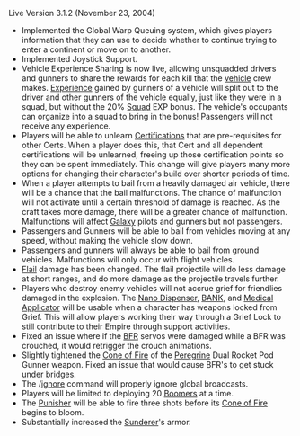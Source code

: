 Live Version 3.1.2 (November 23, 2004)

- Implemented the Global Warp Queuing system, which gives players information
  that they can use to decide whether to continue trying to enter a continent or
  move on to another.
- Implemented Joystick Support.
- Vehicle Experience Sharing is now live, allowing unsquadded drivers and
  gunners to share the rewards for each kill that the
  [vehicle](../vehicles/Vehicle.md) crew makes.
  [Experience](../etc/Experience.md) gained by gunners of a vehicle will split
  out to the driver and other gunners of the vehicle equally, just like they
  were in a squad, but without the 20% [Squad](../terminology/Squad.md) EXP
  bonus. The vehicle's occupants can organize into a squad to bring in the
  bonus! Passengers will not receive any experience.
- Players will be able to unlearn
  [Certifications](../certifications/Certification.md) that are pre-requisites
  for other Certs. When a player does this, that Cert and all dependent
  certifications will be unlearned, freeing up those certification points so
  they can be spent immediately. This change will give players many more options
  for changing their character's build over shorter periods of time.
- When a player attempts to bail from a heavily damaged air vehicle, there will
  be a chance that the bail malfunctions. The chance of malfunction will not
  activate until a certain threshold of damage is reached. As the craft takes
  more damage, there will be a greater chance of malfunction. Malfunctions will
  affect [Galaxy](../vehicles/Galaxy.md) pilots and gunners but not passengers.
- Passengers and Gunners will be able to bail from vehicles moving at any speed,
  without making the vehicle slow down.
- Passengers and gunners will always be able to bail from ground vehicles.
  Malfunctions will only occur with flight vehicles.
- [Flail](../vehicles/Flail.md) damage has been changed. The flail projectile will
  do less damage at short ranges, and do more damage as the projectile travels
  further.
- Players who destroy enemy vehicles will not accrue grief for friendlies
  damaged in the explosion. The [Nano Dispenser](../weapons/Nano_Dispenser.md),
  [BANK](../weapons/Body_Armor_Nano_Kit.md), and
  [Medical Applicator](../weapons/Medical_Applicator.md) will be usable when a
  character has weapons locked from Grief. This will allow players working their
  way through a Grief Lock to still contribute to their Empire through support
  activities.
- Fixed an issue where if the [BFR](../vehicles/BattleFrame_Robotics.md) servos
  were damaged while a BFR was crouched, it would retrigger the crouch
  animations.
- Slightly tightened the [Cone of Fire](../terminology/Cone_of_fire.md) of the
  [Peregrine](../vehicles/Peregrine.md) Dual Rocket Pod Gunner weapon. Fixed an
  issue that would cause BFR's to get stuck under bridges.
- The /[ignore](../terminology/Ignore.md) command will properly ignore global
  broadcasts.
- Players will be limited to deploying 20
  [Boomers](../weapons/Adaptive_Construction_Engine.md#Boomer) at a time.
- The [Punisher](../weapons/Punisher.md) will be able to fire three shots before
  its [Cone of Fire](../terminology/Cone_of_fire.md) begins to bloom.
- Substantially increased the [Sunderer](../vehicles/Sunderer.md)'s armor.

<!--[category:Patches](category:Patches.md)-->
